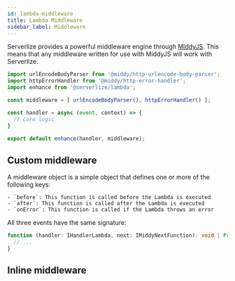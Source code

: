 ```yaml
---
id: lambda-middleware
title: Lambda Middleware
sidebar_label: Middleware
---
```


Serverlize provides a powerful middleware engine through [MiddyJS][link-middyjs]. This means that any middleware written for use with MiddyJS will work with Serverlize.

```typescript
import urlEncodeBodyParser from '@middy/http-urlencode-body-parser';
import httpErrorHandler from '@middy/http-error-handler';
import enhance from '@serverlize/lambda';

const middleware = [ urlEncodeBodyParser(), httpErrorHandler() ];

const handler = async (event, context) => {
  // Core logic
}

export default enhance(handler, middleware);
```

## Custom middleware

A middleware object is a simple object that defines one or more of the following keys:

    - `before`: This function is called before the Lambda is executed
    - `after`: This function is called after the Lambda is executed
    - `onError`: This function is called if the Lambda throws an error

All three events have the same signature:

```typescript
function (handler: IHandlerLambda, next: IMiddyNextFunction): void | Promise<any> {
  // ...
}
```

## Inline middleware



[link-middyjs]: https://middy.js.org/
